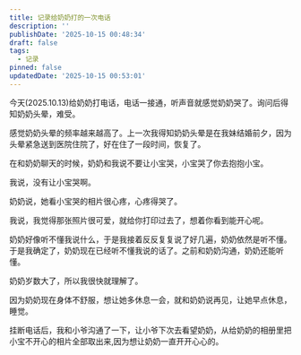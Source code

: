 ```yaml
---
title: 记录给奶奶打的一次电话
description: ''
publishDate: '2025-10-15 00:48:34'
draft: false
tags:
  - 记录
pinned: false
updatedDate: '2025-10-15 00:53:01'
---
```


今天(2025.10.13)给奶奶打电话，电话一接通，听声音就感觉奶奶哭了。询问后得知奶奶头晕，难受。

感觉奶奶头晕的频率越来越高了。上一次我得知奶奶头晕是在我妹结婚前夕，因为头晕紧急送到医院住院了，好在住了一段时间，恢复了。

在和奶奶聊天的时候，奶奶和我说不要让小宝哭，小宝哭了你去抱抱小宝。

我说，没有让小宝哭啊。

奶奶说，她看小宝哭的相片很心疼，心疼得哭了。

我说，我觉得那张照片很可爱，就给你打印过去了，想着你看到能开心呢。

奶奶好像听不懂我说什么，于是我接着反反复复说了好几遍，奶奶依然是听不懂。于是我确定了，奶奶现在已经听不懂我说的话了。之前和奶奶沟通，奶奶还能听懂。

奶奶岁数大了，所以我很快就理解了。

因为奶奶现在身体不舒服，想让她多休息一会，就和奶奶说再见，让她早点休息，睡觉。

挂断电话后，我和小爷沟通了一下，让小爷下次去看望奶奶，从给奶奶的相册里把小宝不开心的相片全部取出来,因为想让奶奶一直开开心心的。
